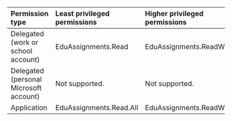 |Permission type|Least privileged permissions|Higher privileged permissions|
|:---|:---|:---|
|Delegated (work or school account)|EduAssignments.Read|EduAssignments.ReadWrite|
|Delegated (personal Microsoft account)|Not supported.|Not supported.|
|Application|EduAssignments.Read.All|EduAssignments.ReadWrite.All|